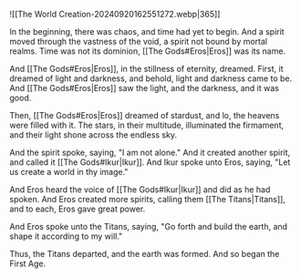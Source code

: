![[The World Creation-20240920162551272.webp|365]]

In the beginning, there was chaos, and time had yet to begin. And a spirit moved through the vastness of the void, a spirit not bound by mortal realms. Time was not its dominion, [[The Gods#Eros|Eros]] was its name.


And [[The Gods#Eros|Eros]], in the stillness of eternity, dreamed. First, it dreamed of light and darkness, and behold, light and darkness came to be. And [[The Gods#Eros|Eros]] saw the light, and the darkness, and it was good.

Then, [[The Gods#Eros|Eros]] dreamed of stardust, and lo, the heavens were filled with it. The stars, in their multitude, illuminated the firmament, and their light shone across the endless sky.

And the spirit spoke, saying, "I am not alone." And it created another spirit, and called it [[The Gods#Ikur|Ikur]]. And Ikur spoke unto Eros, saying, "Let us create a world in thy image."

And Eros heard the voice of [[The Gods#Ikur|Ikur]] and did as he had spoken. And Eros created more spirits, calling them [[The Titans|Titans]], and to each, Eros gave great power.

And Eros spoke unto the Titans, saying, "Go forth and build the earth, and shape it according to my will."

Thus, the Titans departed, and the earth was formed. And so began the First Age.

